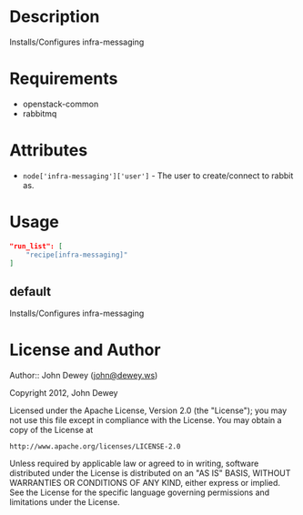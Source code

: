 Description
===========

Installs/Configures infra-messaging

Requirements
============

* openstack-common
* rabbitmq

Attributes
==========

* `node['infra-messaging']['user']` - The user to create/connect to rabbit as.

Usage
=====

```json
"run_list": [
    "recipe[infra-messaging]"
]
```

default
----

Installs/Configures infra-messaging

License and Author
==================

Author:: John Dewey (<john@dewey.ws>)

Copyright 2012, John Dewey

Licensed under the Apache License, Version 2.0 (the "License");
you may not use this file except in compliance with the License.
You may obtain a copy of the License at

    http://www.apache.org/licenses/LICENSE-2.0

Unless required by applicable law or agreed to in writing, software
distributed under the License is distributed on an "AS IS" BASIS,
WITHOUT WARRANTIES OR CONDITIONS OF ANY KIND, either express or implied.
See the License for the specific language governing permissions and 
limitations under the License.
